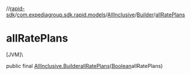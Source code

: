 //[rapid-sdk](../../../../index.md)/[com.expediagroup.sdk.rapid.models](../../index.md)/[AllInclusive](../index.md)/[Builder](index.md)/[allRatePlans](all-rate-plans.md)

# allRatePlans

[JVM]\

public final [AllInclusive.Builder](index.md)[allRatePlans](all-rate-plans.md)([Boolean](https://docs.oracle.com/javase/8/docs/api/java/lang/Boolean.html)allRatePlans)
